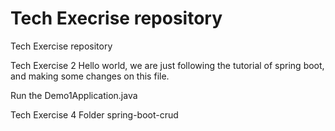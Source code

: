# Tech Execrise repository
Tech Exercise repository

Tech Exercise 2
Hello world, we are just following the tutorial of spring boot, and making some changes on this file.

Run the Demo1Application.java 

Tech Exercise 4
Folder spring-boot-crud
